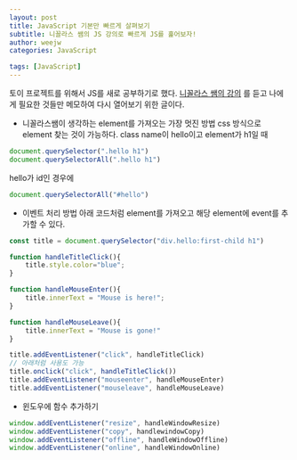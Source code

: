 ```yaml
---
layout: post
title: JavaScript 기본만 빠르게 살펴보기
subtitle: 니꼴라스 쌤의 JS 강의로 빠르게 JS를 훑어보자!
author: weejw
categories: JavaScript

tags: [JavaScript]
---
```


토이 프로젝트를 위해서 JS를 새로 공부하기로 했다. [니꼴라스 쌤의 강의](https://nomadcoders.co/javascript-for-beginners) 를 듣고 나에게 필요한 것들만 메모하여 다시 열어보기 위한 글이다. <br>


- 니꼴라스쌤이 생각하는 element를 가져오는 가장 멋진 방법 
css 방식으로 element 찾는 것이 가능하다. class name이 hello이고 element가 h1일 때
```javascript
document.querySelector(".hello h1")
document.querySelectorAll(".hello h1")
```

hello가 id인 경우에
```javascript
document.querySelectorAll("#hello")
```

- 이벤트 처리 방법
아래 코드처럼 element를 가져오고 해당 element에 event를 추가할 수 있다. <br>

```javascript
const title = document.querySelector("div.hello:first-child h1")

function handleTitleClick(){
    title.style.color="blue";
}

function handleMouseEnter(){
    title.innerText = "Mouse is here!";
}

function handleMouseLeave(){
    title.innerText = "Mouse is gone!"
}

title.addEventListener("click", handleTitleClick)
// 아래처럼 사용도 가능
title.onclick("click", handleTitleClick())
title.addEventListener("mouseenter", handleMouseEnter)
title.addEventListener("mouseleave", handleMouseLeave)
```

- 윈도우에 함수 추가하기
```javascript
window.addEventListener("resize", handleWindowResize)
window.addEventListener("copy", handlewindowCopy)
window.addEventListener("offline", handleWindowOffline)
window.addEventListener("online", handleWindowOnline)
```
